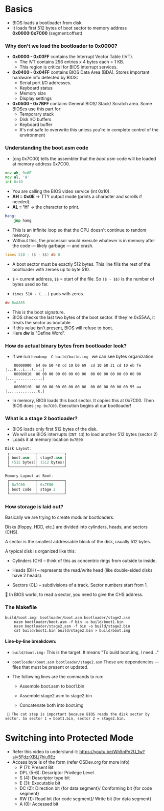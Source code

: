 # Basics
- BIOS loads a bootloader from disk.
- It loads first 512 bytes of boot sector to memory address **0x0000:0x7C00** (segment:offset)

### Why don't we load the bootloader to 0x0000?
- **0x0000 - 0x03FF** contains the Interrupt Vector Table (IVT). 
  - The IVT contains 256 entries x 4 bytes each = 1 KB.
  - This region is critical for BIOS interrupt services.
- **0x0400 - 0x04FF** contains BIOS Data Area (BDA). Stores important hardware info detected by BIOS:
  - Serial port I/O addresses.
  - Keyboard status
  - Memory size
  - Display settings
- **0x0500 - 0x7BFF** contains General BIOS/ Stack/ Scratch area. Some BIOSes use this part for:
  - Temporary stack
  - Disk I/O buffers
  - Keyboard buffer
  - It's not safe to overwrite this unless you're in complete control of the environment

### Understanding the boot.asm code
- [org 0x7C00] tells the assembler that the *boot.asm* code will be loaded at memory address 0x7C00.
``` asm
mov ah, 0x0E
mov al, 'H'
int 0x10
```
- You are calling the BIOS video service (int 0x10).
- **AH = 0x0E** → TTY output mode (prints a character and scrolls if needed).
- **AL = 'H'** → the character to print.
  
```asm
hang:
    jmp hang
```
- This is an infinite loop so that the CPU doesn't continue to random memory.
- Without this, the processor would execute whatever is in memory after the code — likely garbage — and crash.

```asm
times 510 - ($ - $$) db 0
```
- A boot sector must be exactly 512 bytes. This line fills the rest of the bootloader with zeroes up to byte 510.

- ```$``` = current address, ```$$``` = start of the file. So ```($ - $$)``` is the number of bytes used so far.

- ```times 510 - (...)``` pads with zeros.

```asm
dw 0xAA55
```
- This is the boot signature.
- BIOS checks the last two bytes of the boot sector. If they're 0x55AA, it treats the sector as bootable.
- If this value isn't present, BIOS will refuse to boot.
- Here *__dw__* is "Define Word".

### How do actual binary bytes from bootloader look?
- If we run ```hexdump -C build/build.img ``` we can see bytes organization.
```
    00000000  b4 0e b0 48 cd 10 b0 69  cd 10 b0 21 cd 10 eb fe  |...H...i...!....|
    00000010  00 00 00 00 00 00 00 00  00 00 00 00 00 00 00 00  |................|
    *
    000001f0  00 00 00 00 00 00 00 00  00 00 00 00 00 00 55 aa  |..............U.|
```
- In memory, BIOS loads this boot sector. It copies this at 0x7C00. Then BIOS does ``` jmp 0x7C00 ```. Execution begins at our bootloader!

### What is a stage 2 bootloader?
- BIOS loads only first 512 bytes of the disk.
- We will use BIOS interrupts (``` INT 13 ```) to load another 512 bytes (sector 2)
- Loads it at memory location ``` 0x7E00 ```

```cpp
Disk Layout:
 ┌────────────┬────────────┐
 │ boot.asm   │ stage2.asm │
 │ (512 bytes)│ (512 bytes)│
 └────────────┴────────────┘

Memory Layout at Boot:
 ┌────────────┬────────────┐
 │ 0x7C00     │ 0x7E00     │
 │ boot code  │ stage 2    │
 └────────────┴────────────┘

```

### How storage is laid out?
Basically we are trying to create modular bootloaders.

Disks (floppy, HDD, etc.) are divided into cylinders, heads, and sectors (CHS).

A sector is the smallest addressable block of the disk, usually 512 bytes.

A typical disk is organized like this:

-  Cylinders (CH) – think of this as concentric rings from outside to inside.

-  Heads (DH) – represents the read/write head (like double-sided disks have 2 heads).

-  Sectors (CL) – subdivisions of a track. Sector numbers start from 1.

🔧 In BIOS world, to read a sector, you need to give the CHS address.

### The Makefile
```make
build/boot.img: bootloader/boot.asm bootloader/stage2.asm
	nasm bootloader/boot.asm -f bin -o build/boot1.bin
	nasm bootloader/stage2.asm -f bin -o build/stage2.bin
	cat build/boot1.bin build/stage2.bin > build/boot.img

```

#### Line-by-line breakdown:
- ```build/boot.img:```
  This is the target. It means "To build boot.img, I need..."

- ```bootloader/boot.asm bootloader/stage2.asm```
  These are dependencies — files that must be present or updated.

- The following lines are the commands to run:

  - Assemble boot.asm to boot1.bin

  - Assemble stage2.asm to stage2.bin

  - Concatenate both into boot.img

``` 🧠 The cat step is important because BIOS reads the disk sector by sector. So sector 1 = boot1.bin, sector 2 = stage2.bin.```

# Switching into Protected Mode
- Refer this video to understand it: https://youtu.be/Wh5nPn2U_1w?si=5FdzrXBLj7hiu9Ez
- Access byte is of the form (refer OSDev.org for more info)
  - P (7): Present Bit
  - DPL (5-6): Descriptor Privilege Level
  - S (4): Descriptor type bit
  - E (3): Executable bit
  - DC (2): Direction bit {for data segment}/ Conforming bit {for code segment}
  - RW (1): Read bit {for code segment}/ Write bit {for data segment}
  - A (0): Accessed bit
